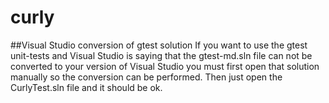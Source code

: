 # curly

##Visual Studio conversion of gtest solution
If you want to use the gtest unit-tests and Visual Studio is saying that the gtest-md.sln file can not be converted to your version of Visual Studio you must first open that solution manually so the conversion can be performed. Then just open the CurlyTest.sln file and it should be ok.
